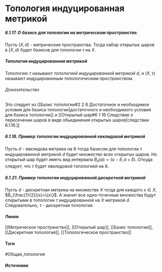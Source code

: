 # Топология индуцированная метрикой
##### 6.1.17. О базисе для топологии на метрическом пространстве.
Пусть $(X,d)$ - метрические пространства. Тогда набор открытых шаров в $(X,d)$ будет базисов для топологии $\tau$ на $X$.
##### Топология индуцированная метрикой
Топологию $\tau$ называют *топологией индуцированной метрикой $d$*, и $(X,\tau)$ называют *индуцированным топологическим пространством*.
###### Доказательство
Это следует из [[Базис топологии#2 2 8 Достаточное и необходимое условия для базиса топологии|достаточного и необходимого условия для базиса топологии]] и [[Открытый шар#6 1 16 Следствие о пересечении шаров в виде обьединения открытых шаров|следствии 6.1.16.]]
##### 6.1.18. Пример топологии индуцированной евклидовой метрикой
Пусть $d$ - евклидова метрика на $\mathbb{R}$ тогда базисом для топологии $\tau$ индуцированной метрикой $d$ будет множество всех открытых шаров. Но открытый шар будет иметь вид интервала $B_{\delta}(a)=(a-\delta,a+\delta)$. Откуда следует, что $\tau$ будет евклидовой топологией на $\mathbb{R}$.
##### 6.1.21. Пример топологии индуцированной дискретной метрикой
Пусть $d$ - дискретная метрика на множестве $X$ тогда для каждого $x\in X$, $B_{\frac{1}{2}}(x)=\{x\}$. А значит все одно-точечные множества будут открытыми в топологии $\tau$ индуцированной на $X$ метрикой $d$. Следовательно, $\tau$ - дискретная топология.
#### Линки
 [[Метрическое пространство]],
 [[Открытый шар]],
 [[Базис топологии]],
 [[Дискретная топология]],
 [[Топологическое пространство]]
#### Тэги
 #Общая_топология 
#### Источники
 